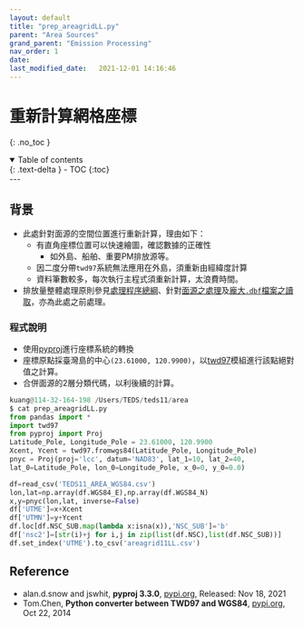 ```yaml
---
layout: default
title: "prep_areagridLL.py"
parent: "Area Sources"
grand_parent: "Emission Processing"
nav_order: 1
date:               
last_modified_date:   2021-12-01 14:16:46
---
```


# 重新計算網格座標
{: .no_toc }

<details open markdown="block">
  <summary>
    Table of contents
  </summary>
  {: .text-delta }
- TOC
{:toc}
</details>
---

## 背景
- 此處針對面源的空間位置進行重新計算，理由如下：
  - 有直角座標位置可以快速繪圖，確認數據的正確性
    - 如外島、船舶、重要PM排放源等。
  - 因二度分帶`twd97`系統無法應用在外島，須重新由經緯度計算
  - 資料筆數較多，每次執行主程式須重新計算，太浪費時間。
- 排放量整體處理原則參見[處理程序總綱](https://sinotec2.github.io/jtd/docs/EmsProc/#處理程序總綱)、針對[面源之處理](https://sinotec2.github.io/jtd/docs/EmisProc/area/)及[龐大`.dbf`檔案之讀取](https://sinotec2.github.io/jtd/docs/EmisProc/dbf2csv.py/)，亦為此處之前處理。  

### 程式說明
- 使用[pyproj](https://pyproj4.github.io/pyproj/stable/)進行座標系統的轉換
- 座標原點採臺灣島的中心`(23.61000, 120.9900)`，以[twd97](https://pypi.org/project/twd97/)模組進行該點絕對值之計算。
- 合併面源的2層分類代碼，以利後續的計算。

```python
kuang@114-32-164-198 /Users/TEDS/teds11/area
$ cat prep_areagridLL.py
from pandas import *
import twd97
from pyproj import Proj
Latitude_Pole, Longitude_Pole = 23.61000, 120.9900
Xcent, Ycent = twd97.fromwgs84(Latitude_Pole, Longitude_Pole)
pnyc = Proj(proj='lcc', datum='NAD83', lat_1=10, lat_2=40,
lat_0=Latitude_Pole, lon_0=Longitude_Pole, x_0=0, y_0=0.0)

df=read_csv('TEDS11_AREA_WGS84.csv')
lon,lat=np.array(df.WGS84_E),np.array(df.WGS84_N)
x,y=pnyc(lon,lat, inverse=False)
df['UTME']=x+Xcent
df['UTMN']=y+Ycent
df.loc[df.NSC_SUB.map(lambda x:isna(x)),'NSC_SUB']='b'
df['nsc2']=[str(i)+j for i,j in zip(list(df.NSC),list(df.NSC_SUB))]
df.set_index('UTME').to_csv('areagrid11LL.csv')
```

## Reference
- alan.d.snow and jswhit, **pyproj 3.3.0**, [pypi.org](https://pypi.org/project/pyproj/), Released: Nov 18, 2021
- Tom.Chen, **Python converter between TWD97 and WGS84**, [pypi.org](https://pypi.org/project/twd97/), Oct 22, 2014